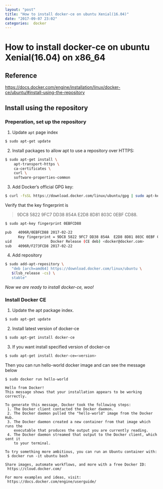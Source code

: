 ```yaml
---
layout: "post"
title: "How to install docker-ce on ubuntu Xenial(16.04)"
date: "2017-09-07 23:02"
categories:  docker
---
```


# How to install docker-ce on ubuntu Xenial(16.04) on x86_64

## Reference

https://docs.docker.com/engine/installation/linux/docker-ce/ubuntu/#install-using-the-repository

## Install using the repository

### Preperation, set up the repository

1. Update `apt` page index
```bash
$ sudo apt-get update
```
2. Install packages to allow apt to use a repository over HTTPS:
```bash
$ sudo apt-get install \
    apt-transport-https \
    ca-certificates \
    curl \
    software-properties-common
```
3. Add Docker’s official GPG key:

```bash
$ curl -fsSL https://download.docker.com/linux/ubuntu/gpg | sudo apt-key add -
```

 Verify that the key fingerprint is
> 9DC8 5822 9FC7 DD38 854A E2D8 8D81 803C 0EBF CD88.

```bash
$ sudo apt-key fingerprint 0EBFCD88

pub   4096R/0EBFCD88 2017-02-22
      Key fingerprint = 9DC8 5822 9FC7 DD38 854A  E2D8 8D81 803C 0EBF CD88
uid                  Docker Release (CE deb) <docker@docker.com>
sub   4096R/F273FCD8 2017-02-22
```

4. Add repository
```bash
$ sudo add-apt-repository \
   "deb [arch=amd64] https://download.docker.com/linux/ubuntu \
   $(lsb_release -cs) \
   stable"
```

*Now we are ready to install docker-ce, woo!*

### Install Docker CE
1. Update the apt package index.
```bash
$ sudo apt-get update
```

2. Install latest version of docker-ce
```bash
$ sudo apt-get install docker-ce
```

3. If you want install specified version of docker-ce
```bash
$ sudo apt-get install docker-ce=<version>
```

Then you can run hello-world docker image and can see the message below

```
$ sudo docker run hello-world

Hello from Docker!
This message shows that your installation appears to be working correctly.

To generate this message, Docker took the following steps:
 1. The Docker client contacted the Docker daemon.
 2. The Docker daemon pulled the "hello-world" image from the Docker Hub.
 3. The Docker daemon created a new container from that image which runs the
    executable that produces the output you are currently reading.
 4. The Docker daemon streamed that output to the Docker client, which sent it
    to your terminal.

To try something more ambitious, you can run an Ubuntu container with:
 $ docker run -it ubuntu bash

Share images, automate workflows, and more with a free Docker ID:
 https://cloud.docker.com/

For more examples and ideas, visit:
 https://docs.docker.com/engine/userguide/

```
